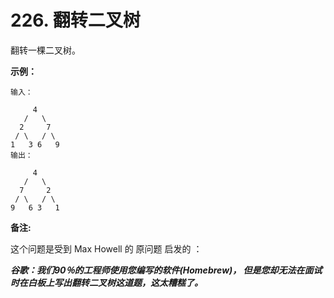 # 226. 翻转二叉树

翻转一棵二叉树。

**示例：**

```
输入：

     4
   /   \
  2     7
 / \   / \
1   3 6   9
输出：

     4
   /   \
  7     2
 / \   / \
9   6 3   1
```

**备注:**

这个问题是受到 Max Howell 的 原问题 启发的 ：

***谷歌：我们90％的工程师使用您编写的软件(Homebrew)，
但是您却无法在面试时在白板上写出翻转二叉树这道题，这太糟糕了。***
